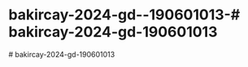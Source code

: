 # bakircay-2024-gd--190601013-#   b a k i r c a y - 2 0 2 4 - g d - 1 9 0 6 0 1 0 1 3  
 #   b a k i r c a y - 2 0 2 4 - g d - 1 9 0 6 0 1 0 1 3  
 